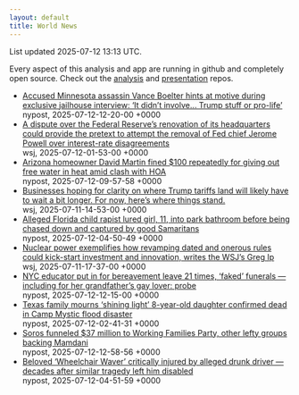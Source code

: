 ```yaml
---
layout: default
title: World News
---
```


<div markdown="0">
<div class="byline small text-muted">List updated <span class="datetime">2025-07-12 13:13 UTC</span>.</div>

<p>Every aspect of this analysis and app are running in github and completely open source. Check out the <a href="https://github.com/Castro-Media/Analysis">analysis</a> and <a href="https://github.com/Castro-Media/TopStoryReview.com">presentation</a> repos.</p>
<ul>
<li><a href='https://nypost.com/2025/07/12/world-news/accused-killer-vance-boelter-hints-at-motive-in-post-jailhouse-interview/'>Accused Minnesota assassin Vance Boelter hints at motive during exclusive  jailhouse interview: &#8216;It didn&#8217;t involve&#8230; Trump stuff or pro-life&#8217;</a><div class='byline small text-muted'>nypost, <span class="datetime">2025-07-12-12-20-00 +0000</span></div></li>
<li><a href='https://www.wsj.com/economy/central-banking/jerome-powell-fed-renovations-trump-fb9793df'>A dispute over the Federal Reserve&#8217;s renovation of its headquarters could provide the pretext to attempt the removal of Fed chief Jerome Powell over interest-rate disagreements</a><div class='byline small text-muted'>wsj, <span class="datetime">2025-07-12-01-53-00 +0000</span></div></li>
<li><a href='https://nypost.com/2025/07/12/us-news/arizona-homeowner-david-martin-fined-100-repeatedly-for-giving-out-free-water-in-heat-amid-clash-with-hoa/'>Arizona homeowner David Martin fined $100 repeatedly for giving out free water in heat amid clash with HOA</a><div class='byline small text-muted'>nypost, <span class="datetime">2025-07-12-09-57-58 +0000</span></div></li>
<li><a href='https://www.wsj.com/economy/trade/trump-tariffs-countries-goods-explained-b9878e1a'>Businesses hoping for clarity on where Trump tariffs land will likely have to wait a bit longer. For now, here&#8217;s where things stand.</a><div class='byline small text-muted'>wsj, <span class="datetime">2025-07-11-14-53-00 +0000</span></div></li>
<li><a href='https://nypost.com/2025/07/12/us-news/alleged-florida-child-rape-suspect-antwan-johnson-chased-down-caught-by-good-samaritans-in-miami-park/'>Alleged Florida child rapist lured girl, 11, into park bathroom before being chased down and captured by good Samaritans</a><div class='byline small text-muted'>nypost, <span class="datetime">2025-07-12-04-50-49 +0000</span></div></li>
<li><a href='https://www.wsj.com/economy/trumps-unsung-economic-booster-deregulation-e46bce0b'>Nuclear power exemplifies how revamping dated and onerous rules could kick-start investment and innovation, writes the WSJ&#8217;s Greg Ip</a><div class='byline small text-muted'>wsj, <span class="datetime">2025-07-11-17-37-00 +0000</span></div></li>
<li><a href='https://nypost.com/2025/07/12/us-news/nyc-educator-made-up-deaths-to-cash-in-on-leave-probe-found/'>NYC educator put in for bereavement  leave 21 times, &#8216;faked&#8217; funerals &#8212; including for her grandfather&#8217;s gay lover: probe</a><div class='byline small text-muted'>nypost, <span class="datetime">2025-07-12-12-15-00 +0000</span></div></li>
<li><a href='https://nypost.com/2025/07/11/us-news/texas-family-mourns-shining-light-8-year-old-daughter-confirmed-dead-in-camp-mystic-flood-disaster/'>Texas family mourns &#8216;shining light&#8217; 8-year-old daughter confirmed dead in Camp Mystic flood disaster</a><div class='byline small text-muted'>nypost, <span class="datetime">2025-07-12-02-41-31 +0000</span></div></li>
<li><a href='https://nypost.com/2025/07/12/us-news/soros-funneled-37-million-to-lefty-groups-backing-mamdanis-mayoral-run/'>Soros funneled $37 million to Working Families Party, other lefty groups backing Mamdani</a><div class='byline small text-muted'>nypost, <span class="datetime">2025-07-12-12-58-56 +0000</span></div></li>
<li><a href='https://nypost.com/2025/07/12/us-news/wheelchair-waver-struck-by-alleged-drunk-driver-decades-after-similar-tragedy-left-him-disabled/'>Beloved &#8216;Wheelchair Waver&#8217; critically injured by alleged drunk driver &#8212; decades after similar tragedy left him disabled</a><div class='byline small text-muted'>nypost, <span class="datetime">2025-07-12-04-51-59 +0000</span></div></li>
</ul>
</div>

